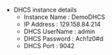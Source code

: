 + DHCS instance details
  + Instance Name : DemoDHCS
  + IP Address : 129.158.84.214
  + DHCS UserName : admin
  + DHCS Password : Ach1z0#d
  + DHCS Port : 9042
